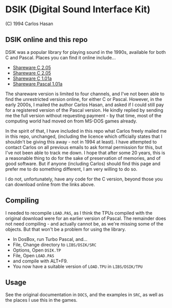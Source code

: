 # DSIK (Digital Sound Interface Kit)

(C) 1994 Carlos Hasan

## DSIK online and this repo

DSIK was a popular library for playing sound in the 1990s, available for both C
and Pascal. Places you can find it online include...

* [Shareware C 2.05](http://www.dcee.net/Files/Programm/Sound/dsik205.arj)
* [Shareware C 2.05](http://ftp.lanet.lv/ftp/mirror/x2ftp/msdos/programming/mxlibs/dsik205.zip)
* [Shareware C 1.01a](http://ftp.lanet.lv/ftp/mirror/x2ftp/msdos/programming/wgt/dsik_c.zip)
* [Shareware Pascal 1.01a](http://ftp.lanet.lv/ftp/mirror/x2ftp/msdos/programming/wgt/dsik_pas.zip)

The shareware version is limited to four channels, and I've not been able to find the unrestricted
version online, for either C or Pascal. However, in the early 2000s, I mailed the author Carlos Hasan,
and asked if I could still pay for a registered version of the Pascal version. He kindly replied by
sending me the full version without requesting payment - by that time, most of the computing world
had moved on from MS-DOS games already.

In the spirit of that, I have included in this repo what Carlos freely mailed me in this repo, unchanged,
(including the licence which officially states that I shouldn't be giving this away - not in 1994 at least).
I have attempted to contact Carlos on all previous emails to ask formal permission for this, but I've not
been able to track me down. I hope that after some 20 years, this is a reasonable thing to do for the sake
of preservation of memories, and of good software. But if anyone (including Carlos) should find this page
and prefer me to do something different, I am very willing to do so.

I do not, unfortunately, have any code for the C version, beyond those you can download online from the
links above.

## Compiling

I needed to recompile `LOAD.PAS`, as I think the TPUs compiled with the
original download were for an earlier version of Pascal. The remainder
does not need compiling - and actually cannot be, as we're missing some
of the objects. But that won't be a problem for using the library.

* In DosBox, run Turbo Pascal, and...
* File, Change directory to `LIBS/DSIK/SRC`
* Options, Open `DSIK.TP`
* File, Open `LOAD.PAS`
* and compile with ALT+F9.
* You now have a suitable version of `LOAD.TPU` in `LIBS/DSIK/TPU`

## Usage

See the original documentation in `DOCS`, and the examples in `SRC`, as well as 
the places I use this in the games.
